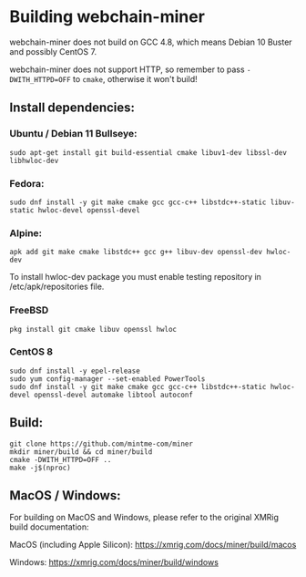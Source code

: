 # Building webchain-miner

webchain-miner does not build on GCC 4.8, which means Debian 10 Buster and possibly CentOS 7.

webchain-miner does not support HTTP, so remember to pass `-DWITH_HTTPD=OFF` to `cmake`, otherwise it won't build!

## Install dependencies:

### Ubuntu / Debian 11 Bullseye:
```
sudo apt-get install git build-essential cmake libuv1-dev libssl-dev libhwloc-dev
```

### Fedora:
```
sudo dnf install -y git make cmake gcc gcc-c++ libstdc++-static libuv-static hwloc-devel openssl-devel
```

### Alpine:
```
apk add git make cmake libstdc++ gcc g++ libuv-dev openssl-dev hwloc-dev
```
To install hwloc-dev package you must enable testing repository in /etc/apk/repositories file.

### FreeBSD
```
pkg install git cmake libuv openssl hwloc
```

### CentOS 8
```
sudo dnf install -y epel-release
sudo yum config-manager --set-enabled PowerTools
sudo dnf install -y git make cmake gcc gcc-c++ libstdc++-static hwloc-devel openssl-devel automake libtool autoconf
```

## Build:
```
git clone https://github.com/mintme-com/miner
mkdir miner/build && cd miner/build
cmake -DWITH_HTTPD=OFF ..
make -j$(nproc)
```

## MacOS / Windows:
For building on MacOS and Windows, please refer to the original XMRig build documentation:

MacOS (including Apple Silicon): https://xmrig.com/docs/miner/build/macos

Windows: https://xmrig.com/docs/miner/build/windows
